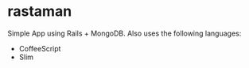 rastaman
========

Simple App using Rails + MongoDB. 
Also uses the following languages:
* CoffeeScript
* Slim
